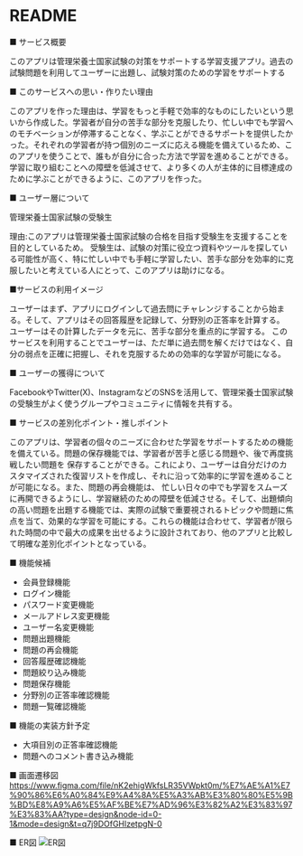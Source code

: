 # README

■ サービス概要

このアプリは管理栄養士国家試験の対策をサポートする学習支援アプリ。過去の試験問題を利用してユーザーに出題し、試験対策のための学習をサポートする

■ このサービスへの思い・作りたい理由

このアプリを作った理由は、学習をもっと手軽で効率的なものにしたいという思いから作成した。学習者が自分の苦手な部分を克服したり、忙しい中でも学習へのモチベーションが停滞することなく、学ぶことができるサポートを提供したかった。それぞれの学習者が持つ個別のニーズに応える機能を備えているため、このアプリを使うことで、誰もが自分に合った方法で学習を進めることができる。学習に取り組むことへの障壁を低減させて、より多くの人が主体的に目標達成のために学ぶことができるように、このアプリを作った。

■ ユーザー層について

管理栄養士国家試験の受験生

理由:このアプリは管理栄養士国家試験の合格を目指す受験生を支援することを目的としているため。
受験生は、試験の対策に役立つ資料やツールを探している可能性が高く、特に忙しい中でも手軽に学習したい、苦手な部分を効率的に克服したいと考えている人にとって、このアプリは助けになる。

■サービスの利用イメージ

ユーザーはまず、アプリにログインして過去問にチャレンジすることから始まる。そして、アプリはその回答履歴を記録して、分野別の正答率を計算する。
ユーザーはその計算したデータを元に、苦手な部分を重点的に学習する。
このサービスを利用することでユーザーは、ただ単に過去問を解くだけではなく、自分の弱点を正確に把握し、それを克服するための効率的な学習が可能になる。

■ ユーザーの獲得について

FacebookやTwitter(X)、InstagramなどのSNSを活用して、管理栄養士国家試験の受験生がよく使うグループやコミュニティに情報を共有する。

■ サービスの差別化ポイント・推しポイント

このアプリは、学習者の個々のニーズに合わせた学習をサポートするための機能を備えている。問題の保存機能では、学習者が苦手と感じる問題や、後で再度挑戦したい問題を
保存することができる。これにより、ユーザーは自分だけのカスタマイズされた復習リストを作成し、それに沿って効率的に学習を進めることが可能になる。また、問題の再会機能は、
忙しい日々の中でも学習をスムーズに再開できるようにし、学習継続のための障壁を低減させる。そして、出題傾向の高い問題を出題する機能では、実際の試験で重要視されるトピックや問題に焦点を当て、効果的な学習を可能にする。これらの機能は合わせて、学習者が限られた時間の中で最大の成果を出せるように設計されており、他のアプリと比較して明確な差別化ポイントとなっている。

■ 機能候補
- 会員登録機能
- ログイン機能
- パスワード変更機能
- メールアドレス変更機能
- ユーザー名変更機能
- 問題出題機能
- 問題の再会機能
- 回答履歴確認機能
- 問題絞り込み機能
- 問題保存機能
- 分野別の正答率確認機能
- 問題一覧確認機能

■ 機能の実装方針予定
- 大項目別の正答率確認機能
- 問題へのコメント書き込み機能

■ 画面遷移図
https://www.figma.com/file/nK2ehigWkfsLR35VWpkt0m/%E7%AE%A1%E7%90%86%E6%A0%84%E9%A4%8A%E5%A3%AB%E3%80%80%E5%9B%BD%E8%A9%A6%E5%AF%BE%E7%AD%96%E3%82%A2%E3%83%97%E3%83%AA?type=design&node-id=0-1&mode=design&t=q7j9DOfGHlzetpgN-0

■ ER図
![ER図](https://github.com/Urubu495/Portfolio/assets/142553581/a810bb9d-6670-4d9f-832f-0ecf0c7cff6c)
